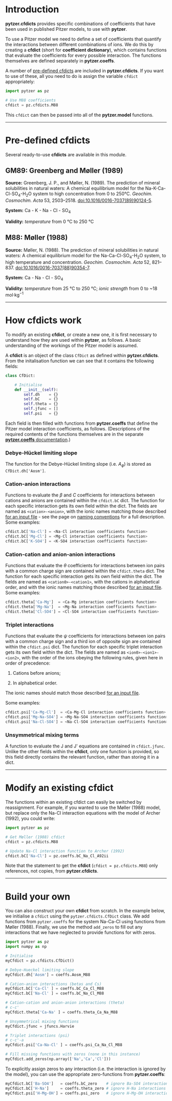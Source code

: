 # Introduction

**pytzer.cfdicts** provides specific combinations of coefficients that have been used in published Pitzer models, to use with **pytzer**.

To use a Pitzer model we need to define a set of coefficients that quantify the interactions between different combinations of ions. We do this by creating a **cfdict** (short for **coefficient dictionary**), which contains functions that evaluate the coefficients for every possible interaction. The functions themselves are defined separately in **pytzer.coeffs**.

A number of [pre-defined cfdicts](#pre-defined-cfdicts) are included in **pytzer.cfdicts**. If you want to use of these, all you need to do is assign the variable `cfdict` appropriately:

```python
import pytzer as pz

# Use M88 coefficients
cfdict = pz.cfdicts.M88
```

This `cfdict` can then be passed into all of the **pytzer.model** functions.

<hr />

# Pre-defined cfdicts

Several ready-to-use **cfdicts** are available in this module.

## GM89: Greenberg and Møller (1989)

 **Source:** Greenberg, J. P., and Møller, N. (1989). The prediction of mineral solubilities in natural waters: A chemical equilibrium model for the Na-K-Ca-Cl-SO<sub>4</sub>-H<sub>2</sub>O system to high concentration from 0 to 250°C. *Geochim. Cosmochim. Acta* 53, 2503–2518. <a href="https://doi.org/10.1016/0016-7037(89)90124-5">doi:10.1016/0016-7037(89)90124-5</a>.

**System:** Ca - K - Na - Cl - SO<sub>4</sub>

**Validity:** *temperature* from 0 °C to 250 °C


## M88: Møller (1988)

**Source:** Møller, N. (1988). The prediction of mineral solubilities in natural waters: A chemical equilibrium model for the Na-Ca-Cl-SO<sub>4</sub>-H<sub>2</sub>O system, to high temperature and concentration. *Geochim. Cosmochim. Acta* 52, 821–837. <a href="https://doi.org/10.1016/0016-7037(88)90354-7">doi:10.1016/0016-7037(88)90354-7</a>.

**System:** Ca - Na - Cl - SO<sub>4</sub>

**Validity:** *temperature* from 25 °C to 250 °C; *ionic strength* from 0 to ~18 mol·kg<sup>−1</sup>

<hr />

# How cfdicts work

To modify an existing **cfdict**, or create a new one, it is first necessary to understand how they are used within **pytzer**, as follows. A basic understanding of the workings of the Pitzer model is assumed.

A **cfdict** is an object of the class `CfDict` as defined within **pytzer.cfdicts**. From the initalisation function we can see that it contains the following fields:

```python
class CfDict:

    # Initialise
    def __init__(self):
        self.dh    = {}
        self.bC    = {}
        self.theta = {}
        self.jfunc = []
        self.psi   = {}
```

Each field is then filled with functions from **pytzer.coeffs** that define the Pitzer model interaction coefficients, as follows. (Descriptions of the required contents of the functions themselves are in the separate <a href="../coeffs"><strong>pytzer.coeffs</strong> documentation</a>.)


### Debye-Hückel limiting slope

The function for the Debye-Hückel limiting slope (i.e. <i>A<sub>ϕ</sub></i>) is stored as `CfDict.dh['Aosm']`.

### Cation-anion interactions

Functions to evaluate the *β* and *C* coefficients for interactions between cations and anions are contained within the `cfdict.bC` dict. The function for each specific interaction gets its own field within the dict. The fields are named as `<cation>-<anion>`, with the ionic names matching those described [for an input file](../io/#pytzeriogetmols) - see the page on [naming conventions](../../name-conventions) for a full description. Some examples:

```python
cfdict.bC['Na-Cl'] = <Na-Cl interaction coefficients function>
cfdict.bC['Mg-Cl'] = <Mg-Cl interaction coefficients function>
cfdict.bC['K-SO4'] = <K-SO4 interaction coefficients function>
```

### Cation-cation and anion-anion interactions

Functions that evaluate the *θ* coefficients for interactions between ion pairs with a common charge sign are contained within the `cfdict.theta` dict. The function for each specific interaction gets its own field within the dict. The fields are named as `<cation0>-<cation1>`, with the cations in alphabetical order, and with the ionic names matching those described [for an input file](../io/#pytzeriogetmols). Some examples:

```python
cfdict.theta['Ca-Mg']  = <Ca-Mg interaction coefficients function>
cfdict.theta['Mg-Na']  = <Mg-Na interaction coefficients function>
cfdict.theta['Cl-SO4'] = <Cl-SO4 interaction coefficients function>
```

### Triplet interactions

Functions that evaluate the *ψ* coefficients for interactions between ion pairs with a common charge sign and a third ion of opposite sign are contained within the `cfdict.psi` dict. The function for each specific triplet interaction gets its own field within the dict. The fields are named as `<ion0>-<ion1>-<ion2>`, with the order of the ions obeying the following rules, given here in order of precedence:

  1. Cations before anions;

  1. In alphabetical order.

The ionic names should match those described [for an input file](../io/#pytzeriogetmols).

Some examples:

```python
cfdict.psi['Ca-Mg-Cl']  = <Ca-Mg-Cl interaction coefficients function>
cfdict.psi['Mg-Na-SO4'] = <Mg-Na-SO4 interaction coefficients function>
cfdict.psi['Na-Cl-SO4'] = <Na-Cl-SO4 interaction coefficients function>
```

### Unsymmetrical mixing terms

A function to evaluate the J and J' equations are contained in `cfdict.jfunc`. Unlike the other fields within the **cfdict**, only one function is provided, so this field directly contains the relevant function, rather than storing it in a dict.

<hr />

# Modify an existing cfdict

The functions within an existing cfdict can easily be switched by reassignment. For example, if you wanted to use the Møller (1988) model, but replace only the Na-Cl interaction equations with the model of Archer (1992), you could write:

```python
import pytzer as pz

# Get Møller (1988) cfdict
cfdict = pz.cfdicts.M88

# Update Na-Cl interaction function to Archer (1992)
cfdict.bC['Na-Cl'] = pz.coeffs.bC_Na_Cl_A92ii
```

Note that the statement to get the **cfdict** (`cfdict = pz.cfdicts.M88`) only references, not copies, from **pytzer.cfdicts**.

<hr />

# Build your own

You can also construct your own **cfdict** from scratch. In the example below, we initialise a `cfdict` using the `pytzer.cfdicts.CfDict` class. We add functions from `pytzer.coeffs` for the system Na-Ca-Cl using functions from Møller (1988). Finally, we use the method `add_zeros` to fill out any interactions that we have neglected to provide functions for with zeros.

```python
import pytzer as pz
import numpy as np

# Initialise
myCfdict = pz.cfdicts.CfDict()

# Debye-Hueckel limiting slope
myCfdict.dh['Aosm'] = coeffs.Aosm_M88

# Cation-anion interactions (betas and Cs)
myCfdict.bC['Ca-Cl' ] = coeffs.bC_Ca_Cl_M88
myCfdict.bC['Na-Cl' ] = coeffs.bC_Na_Cl_M88

# Cation-cation and anion-anion interactions (theta)
# c-c'
myCfdict.theta['Ca-Na' ] = coeffs.theta_Ca_Na_M88

# Unsymmetrical mixing functions
myCfdict.jfunc = jfuncs.Harvie

# Triplet interactions (psi)
# c-c'-a
myCfdict.psi['Ca-Na-Cl' ] = coeffs.psi_Ca_Na_Cl_M88

# Fill missing functions with zeros (none in this instance)
myCfdict.add_zeros(np.array(['Na','Ca','Cl']))
```

To explicitly assign zeros to any interaction (i.e. the interaction is ignored by the model), you can use the appropriate zero-functions from **pytzer.coeffs**:

```python
myCfdict.bC['Ba-SO4']   = coeffs.bC_zero    # ignore Ba-SO4 interactions
myCfdict.bC['H-Na']     = coeffs.theta_zero # ignore H-Na interactions
myCfdict.psi['H-Mg-OH'] = coeffs.psi_zero   # ignore H-Mg-OH interactions
```
